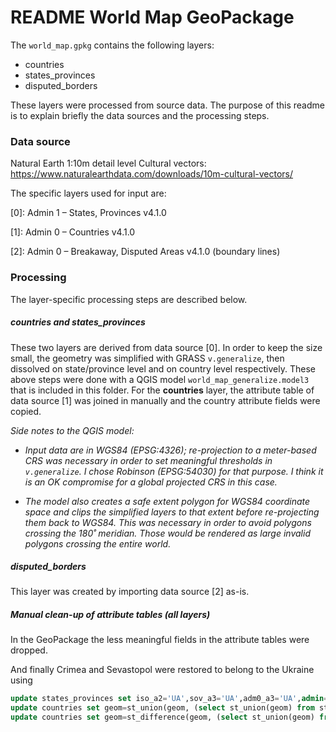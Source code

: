 # README World Map GeoPackage
The `world_map.gpkg` contains the following layers:

- countries
- states_provinces
- disputed_borders

These layers were processed from source data. The purpose of this readme is to explain briefly the data sources and the processing steps.

### Data source
Natural Earth 1:10m detail level Cultural vectors: https://www.naturalearthdata.com/downloads/10m-cultural-vectors/

The specific layers used for input are:

[0]: Admin 1 – States, Provinces v4.1.0

[1]: Admin 0 – Countries v4.1.0

[2]: Admin 0 – Breakaway, Disputed Areas v4.1.0 (boundary lines)

### Processing
The layer-specific processing steps are described below. 

##### _countries_ and _states_provinces_ 
These two layers are derived from data source [0].
In order to keep the size small, the geometry was simplified with GRASS `v.generalize`, then dissolved 
on state/province level and on country level respectively. These above steps were done with a QGIS model `world_map_generalize.model3` that is included in this folder.
For the **countries** layer, the attribute table of data source [1] was joined in manually and the country attribute fields were copied.

*Side notes to the QGIS model:*
 
 - *Input data are in WGS84 (EPSG:4326); re-projection to a meter-based CRS was necessary 
in order to set meaningful thresholds in `v.generalize`. 
I chose Robinson (EPSG:54030) for that purpose. I think it is an OK
compromise for a global projected CRS in this case.*

 - *The model also creates a safe extent polygon for WGS84 coordinate space
and clips the simplified layers to that extent before re-projecting them back to WGS84. This was necessary in order to avoid polygons
crossing the 180˚ meridian. Those would be rendered as large invalid polygons crossing the entire world.*

##### _disputed_borders_ 
This layer was created by importing data source [2] as-is. 

##### Manual clean-up of attribute tables (all layers)
In the GeoPackage the less meaningful fields in the attribute tables were dropped.

And finally Crimea and Sevastopol were restored to belong to the Ukraine using

```sql
update states_provinces set iso_a2='UA',sov_a3='UA',adm0_a3='UA',admin='Ukraine',gu_a3='UKR' where name IN ('Crimea','Sevastopol');
update countries set geom=st_union(geom, (select st_union(geom) from states_provinces where name IN ('Crimea','Sevastopol'))) where name='Ukraine';
update countries set geom=st_difference(geom, (select st_union(geom) from states_provinces where name IN ('Crimea','Sevastopol'))) where name='Russia';
```
